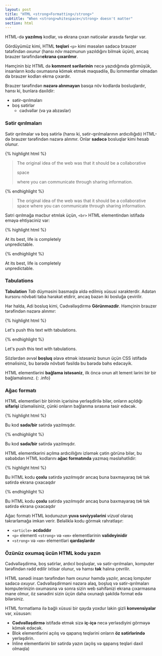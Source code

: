 ```yaml
---
layout: post
title: "HTML <strong>Formatting</strong>"
subtitle: "When <strong>whitespace</strong> doesn't matter"
section: html
---
```


HTML-də **yazılmış** kodlar, və ekrana çıxan nəticələr arasıda fərqlər var.

Gördüyümüz kimi, HTML **teqləri** `<p>` kimi məsələn sadəcə brauzer tətəfindən _oxunur_ (hansı _növ_ məzmunun yazıldığını bilmək üçün), ancaq brauzer tərəfindən**ekrana çıxarılmır**.

Həmçinin biz HTML də **komment sərilərinin** necə yazıdığınıda görmüşük, insanların kodu oxumasına kömək etmək məqsədilə, Bu lommentlər olmadan da brauzer kodları ekrna çıxardır.

Brauzer tərəfindən **nəzərə alınmayan** basqa növ kodlarda bosluqlardır, hansı ki, bunlara daxildir:

* sətir-qırılmaları
* boş sətirlər
  * cədvəllər (və ya abzaslar)

### Sətir qırılmaları

Sətir qırılmalar və boş sətirlə (hansı ki, sətir-qırılmalarının ardıcıllığıdı) HTML-də brauzer tərəfindən nəzərə alınmır. Onlar **sadəcə**  bosluqlar kimi hesab olunur.

{% highlight html %}
<blockquote>
The original idea of the web was that it should be a collaborative


space


where you can communicate through sharing information.
</blockquote>
{% endhighlight %}

<div class="result">
  <blockquote>
  The original idea of the web was that it should be a collaborative space where you can communicate through sharing information.
  </blockquote>
</div>

Sətri qırılmağa məcbur etmlək üçün, `<br>` HTML elementindən istifadə eməyə ehtiyaciniz var:

{% highlight html %}
<p>At its best, life is completely<br>unpredictable.</p>
{% endhighlight %}

<div class="result">
  <p>At its best, life is completely<br>unpredictable.</p>
</div>

### Tabulations

**Tabulation** _Tab_ düyməsini basmaqla əldə edilmiş xüsusi xarakterdir. Adətən kursoru növbəti taba hərəkət etdirir, ancaq bəzən iki bosluğa çevirilir.

Hər halda, Adi bosluq kimi, Cədvəlləşdirmə **Görünməzdir**. Həmçinin brauzer tərəfindən nəzərə alınmır:

{% highlight html %}
<p>
  Let's push      this text
  with tabulations.
</p>
{% endhighlight %}

<div class="result">
  <p>
    Let's push      this text
    with tabulations.
  </p>
</div>

Sözlərdən əvvəl **boşluq** əlavə etmək istəsəniz bunun üçün CSS istifadə etməlisiniz, bu barədə növbəti fəsildə bu barədə bəhs edəcəyik.

HTML elementlərini  **bağlama istəsəniz**, ilk öncə onun alt lement lərini bir bir bağlamalısınız.
{: .info}

### Ağac formatı

HTML elementləri bir birinin içərisinə yerləşdirilə bilər, onların açıldığı **sifarişi** izləməlisiniz, çünki onların bağlanma sırasına təsir edəcək.

{% highlight html %}
<article><p>Bu kod <strong>sadə/bir</strong> sətirdə yazılmışdır.</p></article>
{% endhighlight %}

<div class="result">
  <article><p>Bu kod <strong>sadə/bir</strong> sətirdə yazılmışdır.</p></article>
</div>

HTML elementkərini açılma ardıcıllığını izləmək çətin görünə bilər, bu səbəbdən HTML kodlarını **ağac formatında** yazmaq məsləhətlidir:

{% highlight html %}
<article>
  <p>
    Bu HTML kodu
    <strong>çoxlu</strong>
    sətirdə yazılmışdır ancaq buna baxmayaraq
    <em>tək</em>
    tək sətirdə ekrana çıxacaqdır
  </p>
</article>
{% endhighlight %}

<div class="result">
  <article>
    <p>
      Bu HTML kodu
      <strong>çoxlu</strong>
      sətirdə yazılmışdır ancaq buna baxmayaraq
      <em>tək</em>
      tək sətirdə ekrana çıxacaqdır
    </p>
  </article>
</div>

Ağac formatı HTML kodunuzun **yuva səviyyələrini** _vizual_ olaraq təkrarlamağa imkan verir. Beləliklə kodu görmək rahratlaşır:

* `<article>` **əcdaddır**
* `<p>` elementi `<strong>` və `<em>` elementlərinin **valideyinidir**
* `<strong>` və `<em>` elementləri **qardaşlardır**

### Özünüz oxumaq ücün HTML kodu yazın

Cədvəlləşdirmə, boş sətirlər, ardıcıl boşluqlar, və sətir-qırılmaları, komputer tərəfindən rədd edilir ixtisar olunur, və hamsı **tək** halına çevrilir.

HTML sənədi insan tərəfindən həm oxunur həmdə yazılır, ancaq lomputer sadəcə _oxuyur_. Cədvəlləşdirməni nəzərə alaq, boşluq və sətir-qırılmaları komputerinizin oxumasına və sonra sizin web səhifənizi ekrana çıxarmasına mane olmur, öz sənədini sizin üçün daha oxunaqlı şəkildə format edə bilərsiniz.

HTML formatlama ilə bağlı xüsusi bir qayda yoxdur lakin gizli **konvensiyalar** var, xüsusən:

* **Cədvəlləşdirmə** istifadə etmək sizə **iç-içə** necə yerləsdiyini görməyə kömək edəcək.
* Blok elementlərini açılış və qapanış teqlərini onların **öz sətirlərində** yerləşdirin.
* İnline elementlərini bir sətirdə yazın (açılış və qapanış teqləri daxil olmaqla)
